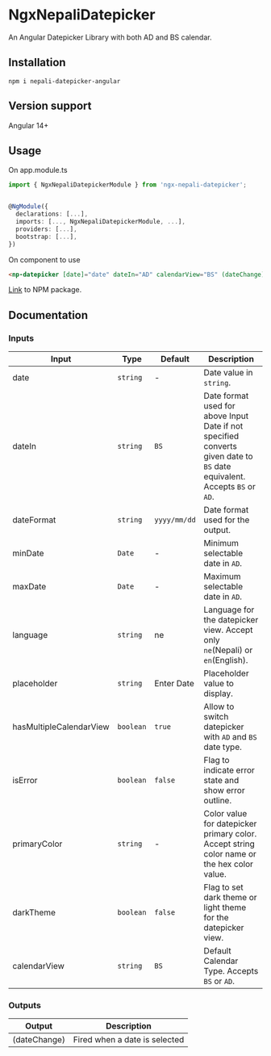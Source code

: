 # NgxNepaliDatepicker
An Angular Datepicker Library with both AD and BS calendar.

## Installation

```script
npm i nepali-datepicker-angular
```
## Version support

Angular 14+

## Usage

On app.module.ts

```Typescript
import { NgxNepaliDatepickerModule } from 'ngx-nepali-datepicker';


@NgModule({
  declarations: [...],
  imports: [..., NgxNepaliDatepickerModule, ...],
  providers: [...],
  bootstrap: [...],
})
```

On component to use

```html
<np-datepicker [date]="date" dateIn="AD" calendarView="BS" (dateChange)="onDateChange($event)"> </np-datepicker>
```

[Link](https://www.npmjs.com/package/ngx-nepali-datepicker) to NPM package.

## Documentation

### Inputs

| Input  | Type | Default | Description |
| ------------- | ------------- | ------------- | ------------- |
| date  | `string`| -| Date value in `string`.|
| dateIn  | `string`| `BS`| Date format used for above Input Date if not specified converts given date to `BS` date equivalent. Accepts `BS` or `AD`.|
| dateFormat  | `string`| `yyyy/mm/dd`| Date format used for the output.|
| minDate  | `Date`| -| Minimum selectable date in `AD`.|
| maxDate  | `Date`| -| Maximum selectable date in `AD`.|
| language  | `string`| ne| Language for the datepicker view. Accept only `ne`(Nepali) or `en`(English).|
| placeholder  | `string`| Enter Date| Placeholder value to display.|
| hasMultipleCalendarView  | `boolean`| `true`| Allow to switch datepicker with `AD` and `BS` date type.|
| isError  | `boolean`| `false`| Flag to indicate error state and show error outline.|
| primaryColor  | `string`| -| Color value for datepicker primary color. Accept string color name or the hex color value.|
| darkTheme  | `boolean`| `false`| Flag to set dark theme or light theme for the datepicker view.|
| calendarView  | `string`| `BS`| Default Calendar Type. Accepts `BS` or `AD`.|



### Outputs

| Output  | Description |
| ------------- | ------------- |
| (dateChange)  | Fired when a date is selected|

